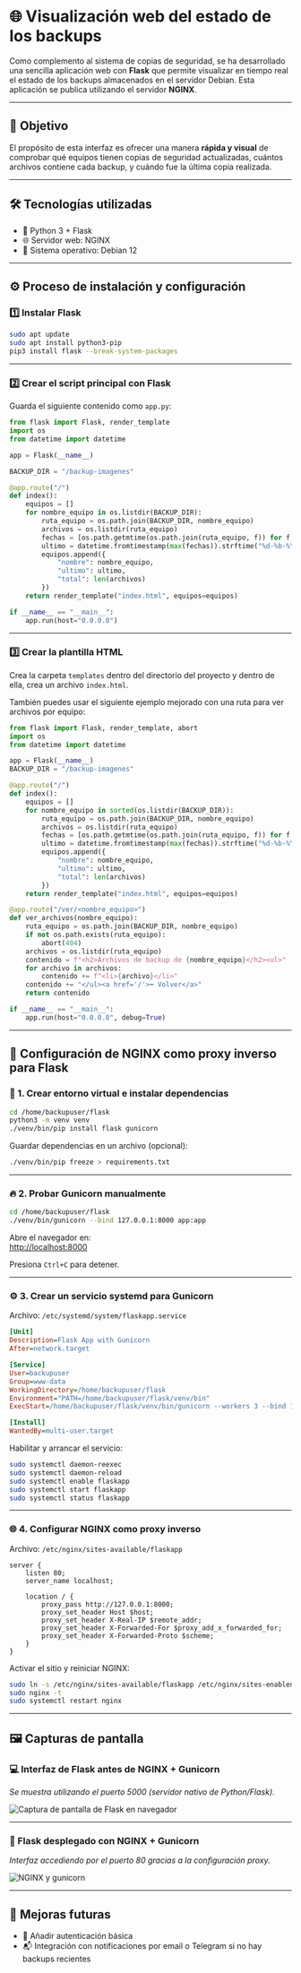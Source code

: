 # 🌐 Visualización web del estado de los backups

Como complemento al sistema de copias de seguridad, se ha desarrollado una sencilla aplicación web con **Flask** que permite visualizar en tiempo real el estado de los backups almacenados en el servidor Debian. Esta aplicación se publica utilizando el servidor **NGINX**.

---

## 🎯 Objetivo

El propósito de esta interfaz es ofrecer una manera **rápida y visual** de comprobar qué equipos tienen copias de seguridad actualizadas, cuántos archivos contiene cada backup, y cuándo fue la última copia realizada.

---

## 🛠️ Tecnologías utilizadas

- 🐍 Python 3 + Flask  
- 🌐 Servidor web: NGINX  
- 🧱 Sistema operativo: Debian 12

---

## ⚙️ Proceso de instalación y configuración

### 1️⃣ Instalar Flask

```bash
sudo apt update
sudo apt install python3-pip
pip3 install flask --break-system-packages
```

---

### 2️⃣ Crear el script principal con Flask

Guarda el siguiente contenido como `app.py`:

```python
from flask import Flask, render_template
import os
from datetime import datetime

app = Flask(__name__)

BACKUP_DIR = "/backup-imagenes"

@app.route("/")
def index():
    equipos = []
    for nombre_equipo in os.listdir(BACKUP_DIR):
        ruta_equipo = os.path.join(BACKUP_DIR, nombre_equipo)
        archivos = os.listdir(ruta_equipo)
        fechas = [os.path.getmtime(os.path.join(ruta_equipo, f)) for f in archivos] if archivos else []
        ultimo = datetime.fromtimestamp(max(fechas)).strftime("%d-%b-%Y %H:%M") if fechas else "--"
        equipos.append({
            "nombre": nombre_equipo,
            "ultimo": ultimo,
            "total": len(archivos)
        })
    return render_template("index.html", equipos=equipos)

if __name__ == "__main__":
    app.run(host="0.0.0.0")
```

---

### 3️⃣ Crear la plantilla HTML

Crea la carpeta `templates` dentro del directorio del proyecto y dentro de ella, crea un archivo `index.html`.

También puedes usar el siguiente ejemplo mejorado con una ruta para ver archivos por equipo:

```python
from flask import Flask, render_template, abort
import os
from datetime import datetime

app = Flask(__name__)
BACKUP_DIR = "/backup-imagenes"

@app.route("/")
def index():
    equipos = []
    for nombre_equipo in sorted(os.listdir(BACKUP_DIR)):
        ruta_equipo = os.path.join(BACKUP_DIR, nombre_equipo)
        archivos = os.listdir(ruta_equipo)
        fechas = [os.path.getmtime(os.path.join(ruta_equipo, f)) for f in archivos] if archivos else []
        ultimo = datetime.fromtimestamp(max(fechas)).strftime("%d-%b-%Y %H:%M") if fechas else "--"
        equipos.append({
            "nombre": nombre_equipo,
            "ultimo": ultimo,
            "total": len(archivos)
        })
    return render_template("index.html", equipos=equipos)

@app.route("/ver/<nombre_equipo>")
def ver_archivos(nombre_equipo):
    ruta_equipo = os.path.join(BACKUP_DIR, nombre_equipo)
    if not os.path.exists(ruta_equipo):
        abort(404)
    archivos = os.listdir(ruta_equipo)
    contenido = f"<h2>Archivos de backup de {nombre_equipo}</h2><ul>"
    for archivo in archivos:
        contenido += f"<li>{archivo}</li>"
    contenido += "</ul><a href='/'>⬅ Volver</a>"
    return contenido

if __name__ == "__main__":
    app.run(host="0.0.0.0", debug=True)
```

---

## 🚀 Configuración de NGINX como proxy inverso para Flask

### 🐍 1. Crear entorno virtual e instalar dependencias

```bash
cd /home/backupuser/flask
python3 -m venv venv
./venv/bin/pip install flask gunicorn
```

Guardar dependencias en un archivo (opcional):

```bash
./venv/bin/pip freeze > requirements.txt
```

---

### 🔥 2. Probar Gunicorn manualmente

```bash
cd /home/backupuser/flask
./venv/bin/gunicorn --bind 127.0.0.1:8000 app:app
```

Abre el navegador en:  
[http://localhost:8000](http://localhost:8000)

Presiona `Ctrl+C` para detener.

---

### ⚙️ 3. Crear un servicio systemd para Gunicorn

Archivo: `/etc/systemd/system/flaskapp.service`

```ini
[Unit]
Description=Flask App with Gunicorn
After=network.target

[Service]
User=backupuser
Group=www-data
WorkingDirectory=/home/backupuser/flask
Environment="PATH=/home/backupuser/flask/venv/bin"
ExecStart=/home/backupuser/flask/venv/bin/gunicorn --workers 3 --bind 127.0.0.1:8000 app:app

[Install]
WantedBy=multi-user.target
```

Habilitar y arrancar el servicio:

```bash
sudo systemctl daemon-reexec
sudo systemctl daemon-reload
sudo systemctl enable flaskapp
sudo systemctl start flaskapp
sudo systemctl status flaskapp
```

---

### 🌐 4. Configurar NGINX como proxy inverso

Archivo: `/etc/nginx/sites-available/flaskapp`

```nginx
server {
    listen 80;
    server_name localhost;

    location / {
        proxy_pass http://127.0.0.1:8000;
        proxy_set_header Host $host;
        proxy_set_header X-Real-IP $remote_addr;
        proxy_set_header X-Forwarded-For $proxy_add_x_forwarded_for;
        proxy_set_header X-Forwarded-Proto $scheme;
    }
}
```

Activar el sitio y reiniciar NGINX:

```bash
sudo ln -s /etc/nginx/sites-available/flaskapp /etc/nginx/sites-enabled/
sudo nginx -t
sudo systemctl restart nginx
```

---

## 🖼️ Capturas de pantalla

### 💻 Interfaz de Flask antes de NGINX + Gunicorn

_Se muestra utilizando el puerto 5000 (servidor nativo de Python/Flask)._

![Captura de pantalla de Flask en navegador](https://github.com/user-attachments/assets/37a941da-35ad-45e5-ba47-5eff0a787db7)

---

### 🚀 Flask desplegado con NGINX + Gunicorn

_Interfaz accediendo por el puerto 80 gracias a la configuración proxy._

![NGINX y gunicorn](https://github.com/user-attachments/assets/d85922ed-5706-4b11-a3cc-7874b2b000d9)

---

## 🔮 Mejoras futuras

- 🔐 Añadir autenticación básica
- 📬 Integración con notificaciones por email o Telegram si no hay backups recientes
